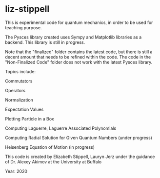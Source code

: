 # liz-stippell

This is experimental code for quantum mechanics, in order to be used for teaching purpose.

The Pysces library created uses Sympy and Matplotlib libraries as a backend. This library is still in progress.

Note that the "finalized" folder contains the latest code, but there is still a decent amount that needs to be refined within the code. The code in the "Non-Finalized Code" folder does not work with the latest Pysces library.

Topics include:

Commutators

Operators

Normalization 

Expectation Values

Plotting Particle in a Box

Computing Laguerre, Laguerre Associated Polynomials

Computing Radial Solution for Given Quantum Numbers (under progress)

Heisenberg Equation of Motion (in progress)

This code is created by Elizabeth Stippell, Lauryn Jerz under the guidance of Dr. Alexey Akimov at the University at Buffalo

Year: 2020
